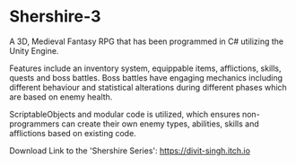 # Shershire-3
A 3D, Medieval Fantasy RPG that has been programmed in C# utilizing the Unity Engine.


Features include an inventory system, equippable items, afflictions, skills, quests and boss
battles. Boss battles have engaging mechanics including different behaviour and statistical
alterations during different phases which are based on enemy health.


ScriptableObjects and modular code is utilized, which ensures non-programmers can create their own 
enemy types, abilities, skills and afflictions based on existing code.

Download Link to the 'Shershire Series': https://divit-singh.itch.io
